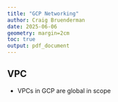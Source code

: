 ```yaml
---
title: "GCP Networking"
author: Craig Bruenderman
date: 2025-06-06
geometry: margin=2cm
toc: true
output: pdf_document
---
```


## VPC

* VPCs in GCP are global in scope